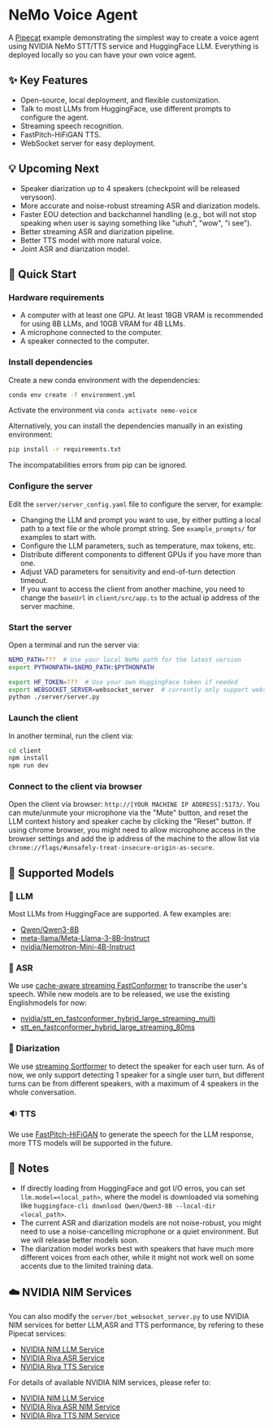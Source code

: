 # NeMo Voice Agent

A [Pipecat](https://github.com/pipecat-ai/pipecat) example demonstrating the simplest way to create a voice agent using NVIDIA NeMo STT/TTS service and HuggingFace LLM. Everything is deployed locally so you can have your own voice agent. 



## ✨ Key Features

- Open-source, local deployment, and flexible customization.
- Talk to most LLMs from HuggingFace, use different prompts to configure the agent. 
- Streaming speech recognition.
- FastPitch-HiFiGAN TTS.
- WebSocket server for easy deployment.


## 💡 Upcoming Next
- Speaker diarization up to 4 speakers (checkpoint will be released verysoon).
- More accurate and noise-robust streaming ASR and diarization models.
- Faster EOU detection and backchannel handling (e.g., bot will not stop speaking when user is saying something like "uhuh", "wow", "i see").
- Better streaming ASR and diarization pipeline.
- Better TTS model with more natural voice.
- Joint ASR and diarization model.





## 🚀 Quick Start

### Hardware requirements

- A computer with at least one GPU. At least 18GB VRAM is recommended for using 8B LLMs, and 10GB VRAM for 4B LLMs.
- A microphone connected to the computer.
- A speaker connected to the computer.

### Install dependencies

Create a new conda environment with the dependencies:
```bash
conda env create -f environment.yml
```

Activate the environment via `conda activate nemo-voice`

Alternatively, you can install the dependencies manually in an existing environment:
```bash
pip install -r requirements.txt
```
The incompatabilities errors from pip can be ignored.

### Configure the server

Edit the `server/server_config.yaml` file to configure the server, for example:
- Changing the LLM and prompt you want to use, by either putting a local path to a text file or the whole prompt string. See `example_prompts/` for examples to start with. 
- Configure the LLM parameters, such as temperature, max tokens, etc.
- Distribute different components to different GPUs if you have more than one.
- Adjust VAD parameters for sensitivity and end-of-turn detection timeout.
- If you want to access the client from another machine, you need to change the `baseUrl` in `client/src/app.ts` to the actual ip address of the server machine.



### Start the server

Open a terminal and run the server via:

```bash
NEMO_PATH=???  # Use your local NeMo path for the latest version
export PYTHONPATH=$NEMO_PATH:$PYTHONPATH

export HF_TOKEN=???  # Use your own HuggingFace token if needed
export WEBSOCKET_SERVER=websocket_server  # currently only support websocket_server
python ./server/server.py
```

### Launch the client
In another terminal, run the client via:

```bash
cd client
npm install
npm run dev
```

### Connect to the client via browser

Open the client via browser: `http://[YOUR MACHINE IP ADDRESS]:5173/`. You can mute/unmute your microphone via the "Mute" button, and reset the LLM context history and speaker cache by clicking the "Reset" button. If using chrome browser, you might need to allow microphone access in the browser settings and add the ip address of the machine to the allow list via `chrome://flags/#unsafely-treat-insecure-origin-as-secure`.


## 📑 Supported Models

### 🤖 LLM

Most LLMs from HuggingFace are supported. A few examples are:
- [Qwen/Qwen3-8B](https://huggingface.co/Qwen/Qwen3-8B)
- [meta-llama/Meta-Llama-3-8B-Instruct](https://huggingface.co/meta-llama/Meta-Llama-3-8B-Instruct)
- [nvidia/Nemotron-Mini-4B-Instruct](https://huggingface.co/nvidia/Nemotron-Mini-4B-Instruct)

### 🎤 ASR 

We use [cache-aware streaming FastConformer](https://arxiv.org/abs/2312.17279) to transcribe the user's speech. While new models are to be released, we use the existing Englishmodels for now:
- [nvidia/stt_en_fastconformer_hybrid_large_streaming_multi](https://huggingface.co/nvidia/stt_en_fastconformer_hybrid_large_streaming_multi)
- [stt_en_fastconformer_hybrid_large_streaming_80ms](https://catalog.ngc.nvidia.com/orgs/nvidia/teams/nemo/models/stt_en_fastconformer_hybrid_large_streaming_80ms)

### 💬 Diarization

We use [streaming Sortformer](https://arxiv.org/abs/2409.06656) to detect the speaker for each user turn. As of now, we only support detecting 1 speaker for a single user turn, but different turns can be from different speakers, with a maximum of 4 speakers in the whole conversation.

### 🔉 TTS

We use [FastPitch-HiFiGAN](https://huggingface.co/nvidia/tts_en_fastpitch) to generate the speech for the LLM response, more TTS models will be supported in the future.


## 📝 Notes
- If directly loading from HuggingFace and got I/O erros, you can set `llm.model=<local_path>`, where the model is downloaded via somehing like `huggingface-cli download Qwen/Qwen3-8B --local-dir <local_path>`.
- The current ASR and diarization models are not noise-robust, you might need to use a noise-cancelling microphone or a quiet environment. But we will release better models soon.
- The diarization model works best with speakers that have much more different voices from each other, while it might not work well on some accents due to the limited training data.




## ☁️ NVIDIA NIM Services

You can also modify the `server/bot_websocket_server.py` to use NVIDIA NIM services for better LLM,ASR and TTS performance, by refering to these Pipecat services:
- [NVIDIA NIM LLM Service](https://github.com/pipecat-ai/pipecat/blob/main/src/pipecat/services/nim/llm.py)
- [NVIDIA Riva ASR Service](https://github.com/pipecat-ai/pipecat/blob/main/src/pipecat/services/riva/stt.py)
- [NVIDIA Riva TTS Service](https://github.com/pipecat-ai/pipecat/blob/main/src/pipecat/services/riva/tts.py)

For details of available NVIDIA NIM services, please refer to:
- [NVIDIA NIM LLM Service](https://docs.nvidia.com/nim/large-language-models/latest/introduction.html)
- [NVIDIA Riva ASR NIM Service](https://docs.nvidia.com/nim/riva/asr/latest/overview.html)
- [NVIDIA Riva TTS NIM Service](https://docs.nvidia.com/nim/riva/tts/latest/overview.html)


